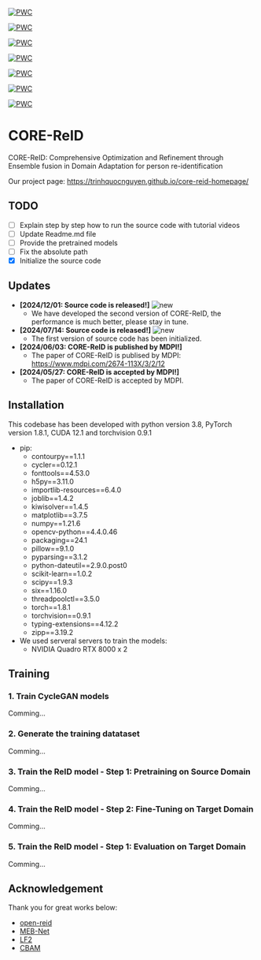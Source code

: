 [![PWC](https://img.shields.io/endpoint.svg?url=https://paperswithcode.com/badge/core-reid-comprehensive-optimization-and/unsupervised-domain-adaptation-on-cuhk03-to-1)](https://paperswithcode.com/sota/unsupervised-domain-adaptation-on-cuhk03-to-1?p=core-reid-comprehensive-optimization-and)

[![PWC](https://img.shields.io/endpoint.svg?url=https://paperswithcode.com/badge/core-reid-comprehensive-optimization-and/unsupervised-domain-adaptation-on-cuhk03-to)](https://paperswithcode.com/sota/unsupervised-domain-adaptation-on-cuhk03-to?p=core-reid-comprehensive-optimization-and)

[![PWC](https://img.shields.io/endpoint.svg?url=https://paperswithcode.com/badge/core-reid-comprehensive-optimization-and/unsupervised-domain-adaptation-on-duke-to)](https://paperswithcode.com/sota/unsupervised-domain-adaptation-on-duke-to?p=core-reid-comprehensive-optimization-and)

[![PWC](https://img.shields.io/endpoint.svg?url=https://paperswithcode.com/badge/core-reid-comprehensive-optimization-and/unsupervised-domain-adaptation-on-duke-to-1)](https://paperswithcode.com/sota/unsupervised-domain-adaptation-on-duke-to-1?p=core-reid-comprehensive-optimization-and)

[![PWC](https://img.shields.io/endpoint.svg?url=https://paperswithcode.com/badge/core-reid-comprehensive-optimization-and/unsupervised-domain-adaptation-on-market-to-6)](https://paperswithcode.com/sota/unsupervised-domain-adaptation-on-market-to-6?p=core-reid-comprehensive-optimization-and)

[![PWC](https://img.shields.io/endpoint.svg?url=https://paperswithcode.com/badge/core-reid-comprehensive-optimization-and/unsupervised-domain-adaptation-on-market-to)](https://paperswithcode.com/sota/unsupervised-domain-adaptation-on-market-to?p=core-reid-comprehensive-optimization-and)

[![PWC](https://img.shields.io/endpoint.svg?url=https://paperswithcode.com/badge/core-reid-comprehensive-optimization-and/unsupervised-domain-adaptation-on-market-to-1)](https://paperswithcode.com/sota/unsupervised-domain-adaptation-on-market-to-1?p=core-reid-comprehensive-optimization-and)


# CORE-ReID
CORE-ReID: Comprehensive Optimization and Refinement through Ensemble fusion in Domain Adaptation for person re-identification

Our project page: https://trinhquocnguyen.github.io/core-reid-homepage/

## TODO
- [ ] Explain step by step how to run the source code with tutorial videos
- [ ] Update Readme.md file
- [ ] Provide the pretrained models
- [ ] Fix the absolute path
- [X] Initialize the source code

## Updates
- **[2024/12/01: Source code is released!]** ![new](https://img.alicdn.com/imgextra/i4/O1CN01kUiDtl1HVxN6G56vN_!!6000000000764-2-tps-43-19.png)
    * We have developed the second version of CORE-ReID, the performance is much better, please stay in tune.
- **[2024/07/14: Source code is released!]** ![new](https://img.alicdn.com/imgextra/i4/O1CN01kUiDtl1HVxN6G56vN_!!6000000000764-2-tps-43-19.png)
    * The first version of source code has been initialized.
- **[2024/06/03: CORE-ReID is published by MDPI!]**
    * The paper of CORE-ReID is publised by MDPI: https://www.mdpi.com/2674-113X/3/2/12 
- **[2024/05/27: CORE-ReID is accepted by MDPI!]**
    * The paper of CORE-ReID is accepted by MDPI.

## Installation
This codebase has been developed with python version 3.8, PyTorch version 1.8.1, CUDA 12.1 and torchvision 0.9.1
- pip:
    - contourpy==1.1.1
    - cycler==0.12.1
    - fonttools==4.53.0
    - h5py==3.11.0
    - importlib-resources==6.4.0
    - joblib==1.4.2
    - kiwisolver==1.4.5
    - matplotlib==3.7.5
    - numpy==1.21.6
    - opencv-python==4.4.0.46
    - packaging==24.1
    - pillow==9.1.0
    - pyparsing==3.1.2
    - python-dateutil==2.9.0.post0
    - scikit-learn==1.0.2
    - scipy==1.9.3
    - six==1.16.0
    - threadpoolctl==3.5.0
    - torch==1.8.1
    - torchvision==0.9.1
    - typing-extensions==4.12.2
    - zipp==3.19.2
- We used serveral servers to train the models:
    - NVIDIA Quadro RTX 8000 x 2


## Training 
### 1. Train CycleGAN models
Comming...
### 2. Generate the training datataset
Comming...
### 3. Train the ReID model - Step 1: Pretraining on Source Domain
Comming...
### 4. Train the ReID model - Step 2: Fine-Tuning on Target Domain
Comming...
### 5. Train the ReID model - Step 1: Evaluation on Target Domain
Comming...

## Acknowledgement
Thank you for great works below:
- [open-reid](https://github.com/Cysu/open-reid)
- [MEB-Net](https://github.com/YunpengZhai/MEB-Net)
- [LF2](https://github.com/DJEddyking/LF2)
- [CBAM](https://github.com/luuuyi/CBAM.PyTorch)
